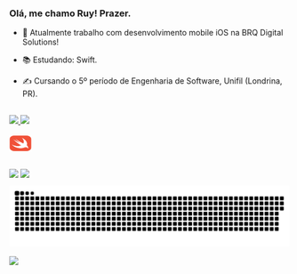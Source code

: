 ### Olá, me chamo Ruy! Prazer.


- 🔭  Atualmente trabalho com desenvolvimento mobile iOS na BRQ Digital Solutions!
- 📚  Estudando: Swift.
- ✍️ Cursando o 5º período de Engenharia de Software, Unifil (Londrina, PR).

  ##
<div>
  <a href="https://github.com/ruyrodrigues">
  <img height="170em" src="https://github-readme-stats.vercel.app/api?username=ruyrodrigues&show_icons=true&theme=dracula&include_all_commits=true&count_private=true"/>
  <img height="160em" src="https://github-readme-stats.vercel.app/api/top-langs/?username=ruyrodrigues&layout=compact&langs_count=7&theme=dracula"/>
</div>

<div style="display: inline_block"><br>
  <img align="center" alt="Swift" height="30" width="40" src="https://raw.githubusercontent.com/devicons/devicon/9f4f5cdb393299a81125eb5127929ea7bfe42889/icons/swift/swift-original.svg">
</div>
  
  ##
  
  <div> 
  <a href = "mailto:ruymiguel.penha2003@gmail.com"><img align="center" src="https://img.shields.io/badge/Gmail-D14836?style=for-the-badge&logo=gmail&logoColor=white" target="_blank"></a>
  <a href="https://www.linkedin.com/in/ruymiguel/" target="_blank"><img align="center" src="https://img.shields.io/badge/-LinkedIn-%230077B5?style=for-the-badge&logo=linkedin&logoColor=white" target="_blank"></a> 
 
  ![Snake animation](https://github.com/ruyrodrigues/ruyrodrigues/blob/output/github-contribution-grid-snake.svg)
 
  ![](https://komarev.com/ghpvc/?username=ruyrodrigues&color=ff69b4)
</div>
